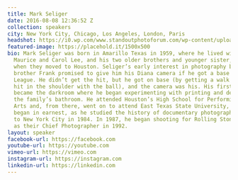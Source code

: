 ```yaml
---
title: Mark Seliger
date: 2016-08-08 12:36:52 Z
collection: speakers
city: New York City, Chicago, Los Angeles, London, Paris
headshot: https://i0.wp.com/www.standoutphotoforum.com/wp-content/uploads/2015/07/Mark-Seliger.png?w=1184
featured-image: https://placehold.it/1500x500
bio: Mark Seliger was born in Amarillo Texas in 1959, where he lived with his parents,
  Maurice and Carol Lee, and his two older brothers and younger sister, until 1964,
  when they moved to Houston. Seliger’s early interest in photography began when his
  brother Frank promised to give him his Diana camera if he got a base hit in Little
  League. He didn’t get the hit, but he got on base (by getting a walk for getting
  hit in the shoulder with the ball), and the camera was his. His first love quickly
  became the darkroom where he began experimenting with printing and developing in
  the family’s bathroom. He attended Houston’s High School for Performing & Visual
  Arts and, from there, went on to attend East Texas State University, where his education
  began in earnest, as he studied the history of documentary photography. He moved
  to New York City in 1984. In 1987, he began shooting for Rolling Stone. He was signed
  as their Chief Photographer in 1992.
layout: speaker
facebook-url: https://facebook.com
youtube-url: https://youtube.com
vimeo-url: https://vimeo.com
instagram-url: https://instagram.com
linkedin-url: https://linkedin.com
---
```


